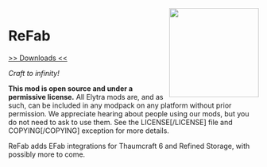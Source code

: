 <img src="https://unascribed.com/f/a231ace4_trumpet.png" align="right" width="180px"/>

# ReFab

[>> Downloads <<](https://github.com/elytra/ReFab/releases)

*Craft to infinity!*

**This mod is open source and under a permissive license.** All Elytra mods are,
and as such, can be included in any modpack on any platform without prior
permission. We appreciate hearing about people using our mods, but you do not
need to ask to use them. See the LICENSE[/LICENSE] file and COPYING[/COPYING] exception for more details.

ReFab adds EFab integrations for Thaumcraft 6 and Refined Storage, with possibly more to come.

